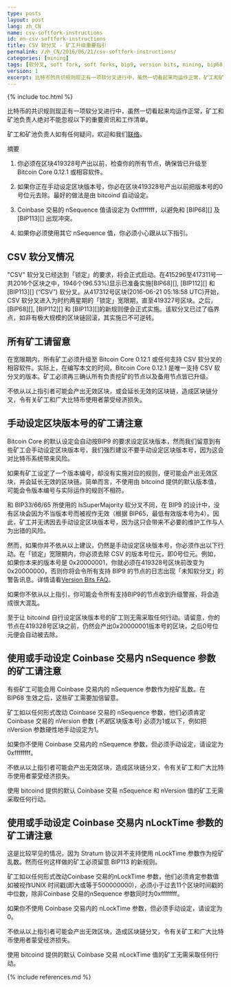 ```yaml
---
type: posts
layout: post
lang: zh_CN
name: csv-softfork-instructions
id: en-csv-softfork-instructions
title: CSV 软分叉 - 矿工升级重要指引
permalink: /zh_CN/2016/06/21/csv-softfork-instructions/
categories: [mining]
tags: [软分叉, soft fork, soft forks, bip9, version bits, mining, bip68, bip112, bip113]
version: 1
excerpt: 比特币的共识规则现正有一项软分叉进行中，虽然一切看起来均运作正常，矿工和矿池负责人绝对不能忽视以下的重要资讯和工作清单。
---
```

{% include toc.html %}

比特币的共识规则现正有一项软分叉进行中，虽然一切看起来均运作正常，矿工和矿池负责人绝对不能忽视以下的重要资讯和工作清单。

矿工和矿池负责人如有任何疑问，欢迎和我们[联络][1]。

摘要

1. 你必须在区块419328号产出以前，检查你的所有节点，确保皆已升级至 Bitcoin Core 0.12.1 或相容软件。

2. 如果你正在手动设定区块版本号，你必在区块419328号产出以前把版本号的0号位元去除。最好的做法是由 bitcoind 自动设定。

3. Coinbase 交易的 nSequence 值请设定为 0xffffffff，以避免和 [BIP68][] 及 [BIP113][] 出现冲突。

4. 如果你必须使用其它 nSequence 值，你必须小心跟从以下指引。

## CSV 软分叉情况

"CSV" 软分叉已经达到「锁定」的要求，将会正式启动。在415296至417311号一共2016个区块之中，1946个(96.53%)显示已准备实施[BIP68][], [BIP112][] 和 [BIP113][] (“CSV”) 软分叉。从417312号区块(2016-06-21 05:18:58 UTC)开始，CSV 软分叉进入为时约两星期的「锁定」宽限期，直至419327号区块。之后，[BIP68][], [BIP112][] 和 [BIP113][]的新规则便会正式实施。该软分叉已过了临界点，如非有极大规模的区块链回滚，其实施已不可逆转。

## 所有矿工请留意

在宽限期内，所有矿工必须升级至 Bitcoin Core 0.12.1 或任何支持 CSV 软分叉的相容软件。实际上，在编写本文的时间，Bitcoin Core 0.12.1 是唯一支持 CSV 软分叉的版本。矿工必须再三确认所有负责挖矿的节点以及备用节点皆已升级。

不依从以上指引者可能会产出无效区块，或会延长无效的区块链，造成区块链分叉，令有关矿工和广大比特币使用者蒙受经济损失。

## 手动设定区块版本号的矿工请注意

Bitcoin Core 的默认设定会自动按BIP9 的要求设定区块版本，然而我们留意到有些矿工会手动设定区块版本号，我们强烈建议不要手动设定区块版本号，因为这会对比特币系统带来风险。

如果有矿工设定了一个版本编号，却没有实施对应的规则，便可能会产出无效区块，并会延长无效的区块链。简单而言，不使用由 bitcoind 提供的默认版本值，可能会令版本编号与实际运作的规则不相符。

和 BIP33/66/65 所使用的 IsSuperMajority 软分叉不同，在 BIP9 的设计中，没有区块会因为不当版本号而被视作无效（根据 BIP65，最低有效版本号为4）。因此，矿工并无诱因去手动设定区块版本号，因为这只会带来不必要的维护工作与人为出错的风险。

然而，如果你并不依从以上建议，仍然是手动设定区块版本号，你必须作出以下行动。在「锁定」宽限期内，你必须去除 CSV 的版本号位元，即0号位元。例如，如果你本来的版本号是 0x20000001，你就必须在419328号区块前改变为 0x20000000，否则你将会令所有支持 BIP9 的节点的日志出现「未知软分叉」的警告讯息。详情请看[Version Bits FAQ][2]。

如果你不依从以上指引，你可能会令所有支持BIP9的节点收到升级警报，将会造成很大混乱。

至于让 bitcoind 自行设定区块版本号的矿工则无需采取任何行动。请留意，你的节点在419328号区块之前，仍然会产出0x20000001版本号的区块，之后0号位元便会自动被去除。

## 使用或手动设定 Coinbase 交易内 nSequence 参数的矿工请注意

有些矿工可能会用 Coinbase 交易内的 nSequence 参数作为挖矿乱数。在 BIP68 生效之后，这些矿工需要加倍留意。

矿工如以任何形式改动 Coinbase 交易的 nSequence 参数，他们必须肯定 Coinbase 交易的 nVersion 参数 (*不是*区块版本号) 必须为1或以下，例如把 nVersion 参数硬性地手动设定为1。

如果你不使用 Coinbase 交易内的 nSequence 参数，但必须手动设定，请设定为 0xffffffff。

不依从以上指引者可能会产出无效区块，造成区块链分叉，令有关矿工和广大比特币使用者蒙受经济损失。

使用 bitcoind 提供的默认 Coinbase 交易 nSequence 和 nVersion 值的矿工无需采取任何行动。

## 使用或手动设定 Coinbase 交易内 nLockTime 参数的矿工请注意

这是比较罕见的情况，因为 Stratum 协议并不支持使用 nLockTime 参数作为挖矿乱数。然而任何这样做的矿工必须留意 BIP113 的新规则。

矿工如以任何形式改动Coinbase 交易的nLockTime 参数，他们必须肯定参数值如被视作UNIX 时间戳(即大或等于500000000)，必须小于过去11个区块时间戳的中位数，除非Coinbase 交易的nSequence 参数同时为0xffffffff。

如果你不使用 Coinbase 交易内的 nLockTime 参数，但必须手动设定，请设定为 0。

不依从以上指引者可能会产出无效区块，造成区块链分叉，令有关矿工和广大比特币使用者蒙受经济损失。

使用 bitcoind 提供的默认 Coinbase 交易 nLockTime 值的矿工无需采取任何行动。

[1]: /en/contact/
[2]: /en/2016/06/08/version-bits-miners-faq/#when-should-miners-set-bits

{% include references.md %}
